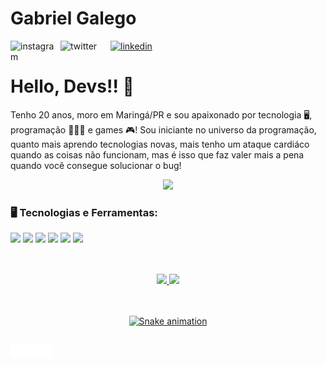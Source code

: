 <!--
**Gabriel-Galego/Gabriel-Galego** is a ✨ _special_ ✨ repository because its `README.md` (this file) appears on your GitHub profile.

Here are some ideas to get you started:

- 🔭 I’m currently working on ...
- 🌱 I’m currently learning ...
- 👯 I’m looking to collaborate on ...
- 🤔 I’m looking for help with ...
- 💬 Ask me about ...
- 📫 How to reach me: ...
- 😄 Pronouns: ...
- ⚡ Fun fact: ...
-->
# Gabriel Galego
<a href="https://www.instagram.com/biel_galego/" rel="nofollow"><img align="left" width="80px" src="https://camo.githubusercontent.com/60a9f9b357e1351715e2459f8ad097dd8d599320b20e6c59304429bd60b67b56/68747470733a2f2f692e6962622e636f2f716b47537031442f696e7374616772616d2e706e67" alt="instagram" data-canonical-src="https://i.ibb.co/qkGSp1D/instagram.png" style="max-width: 100%;"></a> 

<a href="https://twitter.com/bielgalegoS" rel="nofollow"><img align="left" width="80px" src="https://camo.githubusercontent.com/dcf74b52c42ca15ae080a9f4577a042288cc6913469109cf6c1273a63a447237/68747470733a2f2f692e6962622e636f2f5a6346484470762f747769747465722e706e67" alt="twitter" data-canonical-src="https://i.ibb.co/ZcFHDpv/twitter.png" style="max-width: 100%;"></a>

<a href="https://www.linkedin.com/in/gabriel-galego-690710193" rel="nofollow"><img width="80px"   src="https://camo.githubusercontent.com/a0c6b752f5ef0ae12858e115dbe851f393269057cc97aaf016be8c32ea24da99/68747470733a2f2f692e6962622e636f2f52795a783132622f6c696e6b6564696e2e706e67" alt="linkedin" data-canonical-src="https://i.ibb.co/RyZx12b/linkedin.png" style="max-width: 100%;"></a>  

# Hello, Devs!! 👋
Tenho 20 anos, moro em Maringá/PR e sou apaixonado por tecnologia 🖥, programação 👨🏼‍💻 e games 🎮! Sou iniciante no universo da programação, quanto mais aprendo tecnologias novas, mais tenho um ataque cardiáco quando as coisas não funcionam, mas é isso que faz valer mais a pena quando você consegue solucionar o bug!

<p align="center" dir="auto">
<img data-target="animated-image.replacedImage" class="AnimatedImagePlayer-animatedImage" src="https://c.tenor.com/41I-iMyClCgAAAAd/programmer-programming.gif" style="width: 350px;"></p>

### 🖥️ Tecnologias e Ferramentas:

<code align="left"><img width="40px" src="https://cdn.jsdelivr.net/gh/devicons/devicon/icons/html5/html5-original.svg" style="max-width: 100%;" /></code>
<code align="left"><img width="40px" src="https://cdn.jsdelivr.net/gh/devicons/devicon/icons/css3/css3-original.svg" style="max-width: 100%;" /></code>
<code align="left"><img width="40px" src="https://cdn.jsdelivr.net/gh/devicons/devicon/icons/react/react-original.svg" style="max-width: 100%;" /></code>
<code align="left"><img width="40px" src="https://cdn.jsdelivr.net/gh/devicons/devicon/icons/javascript/javascript-original.svg" style="max-width: 100%;" /></code>
<code align="left"><img width="40px" src="https://cdn.jsdelivr.net/gh/devicons/devicon/icons/git/git-original.svg" style="max-width: 100%;" /></code>
<code align="left"><img width="40px" src="https://cdn.jsdelivr.net/gh/devicons/devicon/icons/github/github-original.svg" style="max-width: 100%;" /></code><br><br>

<h2 dir="auto"></h2>
<div align="center">
<a href="https://github.com/seu-usuário-aqui">
<img height="180em" src="https://github-readme-stats.vercel.app/api/top-langs/?username=Gabriel-Galego&layout=compact&langs_count=7&theme=algolia"/>
<img height="180em" src="https://github-readme-stats.vercel.app/api?username=Gabriel-Galego&show_icons=true&theme=algolia&include_all_commits=true&count_private=true"/>
</div><br><br>

<div align="center">
  
![Snake animation](https://github.com/Gabriel-Galego/Gabriel-Galego/blob/output/github-contribution-grid-snake.svg)
  
</div>
<h2 dir="auto"></h2>
  
 <p dir="auto"><a href="https://www.instagram.com/biel_galego" rel="nofollow"><img align="left" alt="Instagram" width="22px" src="https://github.com/Aakarsh-B/trying-repos/raw/master/insta.svg" style="max-width: 100%;">
</a><a href="https://twitter.com/bielgalegoS" rel="nofollow"><img align="left" alt="Twitter" width="22px" src="https://github.com/Aakarsh-B/trying-repos/raw/master/twitter.svg" style="max-width: 100%;">
</a><a href="https://www.linkedin.com/in/gabriel-galego-690710193" rel="nofollow"><img align="left" alt="LinkedIn" width="22px" src="https://github.com/Aakarsh-B/trying-repos/raw/master/linkedin.svg" style="max-width: 100%;"></p>
